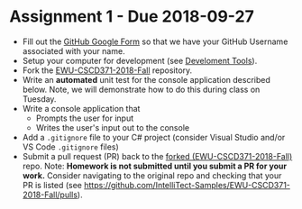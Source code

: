 # Assignment 1 - Due 2018-09-27
* Fill out the [GitHub Google Form](https://goo.gl/forms/z615HUoYKAYbgc8f1)  so that we have your GitHub Username associated with your name.
* Setup your computer for development (see [Develoment Tools](./wiki/Development-Tools)).
* Fork the [EWU-CSCD371-2018-Fall](../../../) repository.
* Write an **automated** unit test for the console application described below.  Note, we will demonstrate how to do this during class on Tuesday.
* Write a console application that
    * Prompts the user for input
    * Writes the user's input out to the console
* Add a `.gitignore` file to your C# project (consider Visual Studio and/or VS Code `.gitignore` files)
* Submit a pull request (PR) back to the <a href=./EWU-CSCD371-2018-Fall>forked (EWU-CSCD371-2018-Fall)</a> repo.  Note: **Homework is not submitted until you submit a PR for your work.**  Consider navigating to the original repo and checking that your PR is listed (see https://github.com/IntelliTect-Samples/EWU-CSCD371-2018-Fall/pulls).
